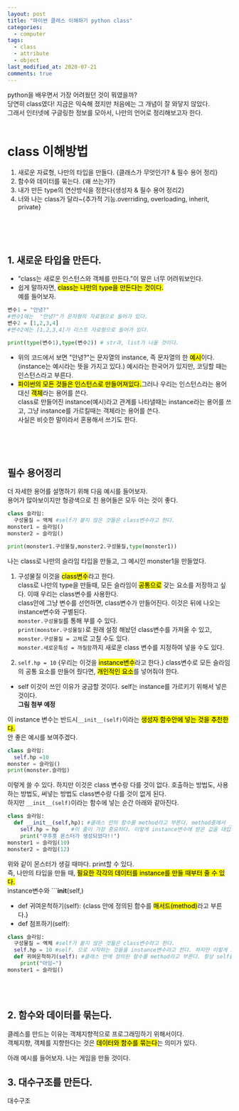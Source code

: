 ```yaml
---
layout: post
title: "파이썬 클래스 이해하기 python class"
categories:
  - computer
tags:
  - class
  - attribute
  - object
last_modified_at: 2020-07-21
comments: true
---
```


python을 배우면서 가장 어려웠던 것이 뭐였을까?<br>
당연히 class였다! 지금은 익숙해 졌지만 처음에는 그 개념이 잘 와닿지 않았다.<br>
그래서 인터넷에 구글링한 정보를 모아서, 나만의 언어로 정리해보고자 한다.<br>
<br>


# class 이해방법
1. 새로운 자료형, 나만의 타입을 만들다. {클래스가 무엇인가? & 필수 용어 정리}
2. 함수와 데이터를 묶는다. {왜 쓰는가?}
3. 내가 만든 type의 연산방식을 정한다{생성자 & 필수 용어 정리2}
4. 너와 나는 class가 달라~{추가적 기능.overriding, overloading, inherit, private}
<br>
<br>
<br>

## 1. 새로운 타입을 만든다.
* "class는 새로운 인스턴스와 객체를 만든다."이 말은 너무 어려워보인다.<br>
* 쉽게 말하자면, <mark>class는 나만의 type을 만든다는 것이다.</mark><br>
예를 들어보자.<br>

```python
변수1 = "안녕?"
#변수1에는  "안녕?"가 문자형의 자료형으로 들어가 있다.
변수2 = [1,2,3,4]
#변수2에는 [1,2,3,4]가 리스트 자료형으로 들어가 있다.

print(type(변수1),type(변수2)) # str과, list가 나올 것이다.
```

* 위의 코드에서 보면 "안녕?"는 문자열의 instance, 즉 문자열의 한 <mark>예시</mark>이다.<br>
  (instance는 예시라는 뜻을 가지고 있다.) 예시라는 한국어가 있지만, 코딩할 때는 인스턴스라고 부른다.<br>
* <mark>파이썬의 모든 것들은 인스턴스로 만들어져있다.</mark>그러나 우리는 인스턴스라는 용어 대신 <mark>객체</mark>라는 용어를 쓴다.<br>
  class로 만들어진 instance(예시)라고 관계를 나타낼때는 instance라는 용어를 쓰고, 그냥 instance를 가르킬때는 객체라는 용어를 쓴다.<br>
  사실은 비슷한 말이라서 혼용해서 쓰기도 한다. <br>
<br>
<br>
<br>

## 필수 용어정리
더 자세한 용어를 설명하기 위해 다음 예시를 들어보자.<br>
용어가 많아보이지만 형광색으로 친 용어들은 모두 아는 것이 좋다.<br>
```python
class 슬라임:
  구성물질 = 액체 #self가 붙지 않은 것들은 class변수라고 한다.
monster1 = 슬라임()
monster2 = 슬라임()

print(monster1.구성물질,monster2.구성물질,type(monster1))
```
나는 class로 나만의 슬라임 타입을 만들고, 그 예시인 monster1을 만들었다.<br>

1. 구성물질 이것을 <mark>class변수</mark>라고 한다.<br>
  class로 나만의 type을 만들때, 모든 슬라임이 <mark>공통으로</mark> 갖는 요소를 저장하고 싶다. 이때 우리는 class변수를 사용한다.<br>
  class안에 그냥 변수를 선언하면, class변수가 만들어진다. 이것은 뒤에 나오는 instance변수와 구별된다.<br>
  ```monster.구성물질```를 통해 부를 수 있다. <br>
  ```print(monster.구성물질)```로 원래 설정 해놨던 class변수를 가져올 수 있고,<br>
  ```monster.구성물질 = 고체```로 고칠 수도 있다.<br>
  ```monster.새로운특성 = 까칠함```까지 새로운 class 변수를 지정하여 넣을 수도 있다.<br>


2. ```self.hp = 10``` {우리는 이것을 <mark>instance변수</mark>라고 한다.}
  class변수로 모든 슬라임의 공통 요소를 만들어 줬다면, <mark>개인적인 요소</mark>를 넣어줘야 한다.<br>
  - self 이것이 쓰인 이유가 궁금할 것이다. self는 instance를 가르키기 위해서 넣은 것이다.<br>
  <b>그림 첨부 예정</b>

  이 instance 변수는 반드시```__init__(self)```이라는 <mark>생성자 함수안에 넣는 것을 추천한다.</mark><br>
  안 좋은 예시를 보여주겠다.<br>
  ```python
  class 슬라임:
    self.hp =10
  monster = 슬라임()
  print(monster.슬라임)
  ```
  이렇게 쓸 수 있다. 하지만 이것은 class 변수랑 다를 것이 없다. 호출하는 방법도, 사용하는 방법도, 써넣는 방법도 class변수랑 다를 것이 없게 된다.<br>
  하지만 ```__init__(self)```이라는 함수에 넣는 순간 아래와 같아진다.<br>
  ```python
  class 슬라임:
    def __init__(self,hp): #클래스 안의 함수를 method라고 부른다. method중에서 __init__함수는 시작할 때 호출된다. 
      self.hp = hp    #이 줄이 가장 중요하다. 이렇게 instance변수에 받은 값을 대입 해줘야 한다.
      print("쿠후훗 몬스터가 생성되었다!!")
  monster1 = 슬라임(10)
  monster2 = 슬라임(12)
  ```
  위와 같이 몬스터가 생길 때마다. print할 수 있다.<br>
  즉, 나만의 타입을 만들 때, <mark>필요한 각각의 데이터를 instance를 만들 때부터 줄 수 있다.</mark><br>
  instance변수와 ```__init__(self,)

* def 귀여운척하기(self): {class 안에 정의된 함수를 <mark>매서드(method)</mark>라고 부른다.}
* def 점프하기(self):

```python
class 슬라임:
  구성물질 = 액체 #self가 붙지 않은 것들은 class변수라고 한다.
  self.hp = 10 #self. 으로 시작하는 것들을 instance변수라고 한다. 하지만 이렇게 쓰면 의미가 없다.
  def 귀여운척하기(self): #클래스 안에 정의된 함수를 method라고 부른다. 항상 self를 매계변수로 넣어주자.
    print("아잉~")
monster1 = 슬라임()
```
<br>
<br>

## 2. 함수와 데이터를 묶는다.
클레스를 만드는 이유는 객체지향적으로 프로그래밍하기 위해서이다.<br>
객체지향, 객체를 지향한다는 것은 <mark>데이터와 함수를 묶는다</mark>는 의미가 있다.<br>



아래 예시를 들어보자.
나는 게임을 만들 것이다.

## 3. 대수구조를 만든다.
대수구조